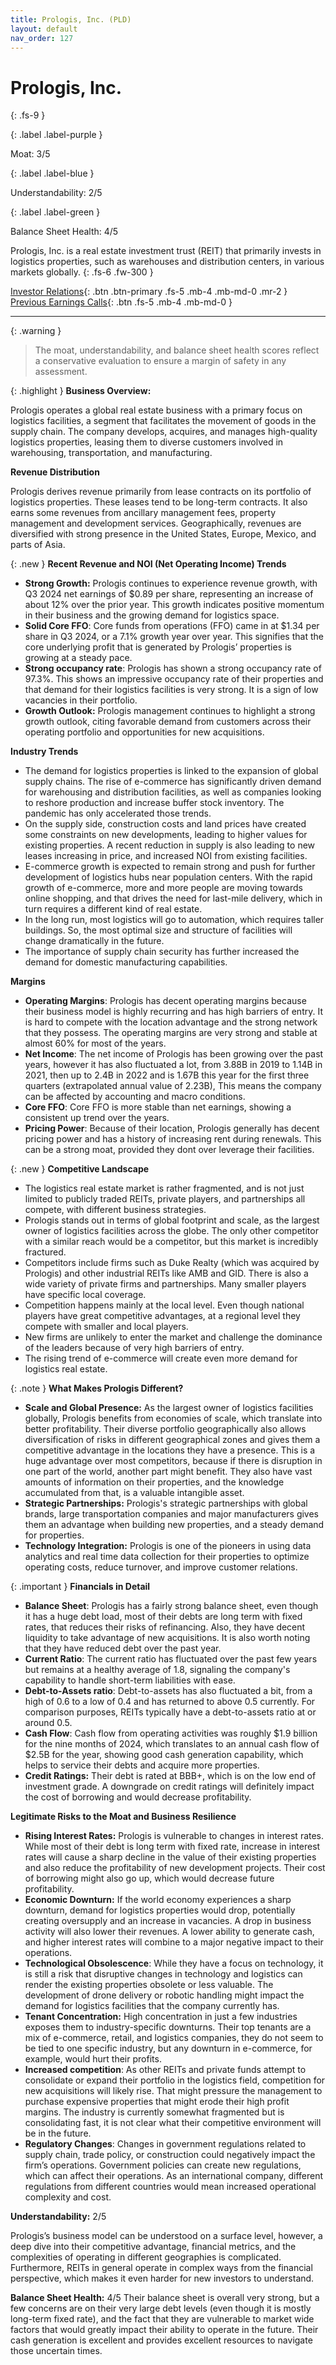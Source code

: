 ```yaml
---
title: Prologis, Inc. (PLD)
layout: default
nav_order: 127
---
```


# Prologis, Inc.
{: .fs-9 }

{: .label .label-purple }

Moat: 3/5

{: .label .label-blue }

Understandability: 2/5

{: .label .label-green }

Balance Sheet Health: 4/5

Prologis, Inc. is a real estate investment trust (REIT) that primarily invests in logistics properties, such as warehouses and distribution centers, in various markets globally.
{: .fs-6 .fw-300 }

[Investor Relations](https://www.google.com/search?q=PLD+investor+relations){: .btn .btn-primary .fs-5 .mb-4 .mb-md-0 .mr-2 }
[Previous Earnings Calls](https://discountingcashflows.com/company/PLD/transcripts/){: .btn .fs-5 .mb-4 .mb-md-0 }

---

{: .warning }
>The moat, understandability, and balance sheet health scores reflect a conservative evaluation to ensure a margin of safety in any assessment.



{: .highlight }
**Business Overview:**

Prologis operates a global real estate business with a primary focus on logistics facilities, a segment that facilitates the movement of goods in the supply chain. The company develops, acquires, and manages high-quality logistics properties, leasing them to diverse customers involved in warehousing, transportation, and manufacturing. 

**Revenue Distribution**

Prologis derives revenue primarily from lease contracts on its portfolio of logistics properties. These leases tend to be long-term contracts. It also earns some revenues from ancillary management fees, property management and development services.
 Geographically, revenues are diversified with strong presence in the United States, Europe, Mexico, and parts of Asia.

{: .new }
**Recent Revenue and NOI (Net Operating Income) Trends**

  *   **Strong Growth:** Prologis continues to experience revenue growth, with Q3 2024 net earnings of $0.89 per share, representing an increase of about 12% over the prior year. This growth indicates positive momentum in their business and the growing demand for logistics space. 
   *   **Solid Core FFO**: Core funds from operations (FFO) came in at $1.34 per share in Q3 2024, or a 7.1% growth year over year. This signifies that the core underlying profit that is generated by Prologis’ properties is growing at a steady pace. 
 *   **Strong occupancy rate**: Prologis has shown a strong occupancy rate of 97.3%. This shows an impressive occupancy rate of their properties and that demand for their logistics facilities is very strong. It is a sign of low vacancies in their portfolio. 
 *   **Growth Outlook:** Prologis management continues to highlight a strong growth outlook, citing favorable demand from customers across their operating portfolio and opportunities for new acquisitions.

**Industry Trends**
*  The demand for logistics properties is linked to the expansion of global supply chains. The rise of e-commerce has significantly driven demand for warehousing and distribution facilities, as well as companies looking to reshore production and increase buffer stock inventory. The pandemic has only accelerated those trends.
*  On the supply side, construction costs and land prices have created some constraints on new developments, leading to higher values for existing properties. A recent reduction in supply is also leading to new leases increasing in price, and increased NOI from existing facilities.
*   E-commerce growth is expected to remain strong and push for further development of logistics hubs near population centers. With the rapid growth of e-commerce, more and more people are moving towards online shopping, and that drives the need for last-mile delivery, which in turn requires a different kind of real estate.
*   In the long run, most logistics will go to automation, which requires taller buildings. So, the most optimal size and structure of facilities will change dramatically in the future.
*   The importance of supply chain security has further increased the demand for domestic manufacturing capabilities. 

**Margins**
 *   **Operating Margins**: Prologis has decent operating margins because their business model is highly recurring and has high barriers of entry. It is hard to compete with the location advantage and the strong network that they possess. The operating margins are very strong and stable at almost 60% for most of the years. 
 *   **Net Income**: The net income of Prologis has been growing over the past years, however it has also fluctuated a lot, from 3.88B in 2019 to 1.14B in 2021, then up to 2.4B in 2022 and is 1.67B this year for the first three quarters (extrapolated annual value of 2.23B), This means the company can be affected by accounting and macro conditions.
 *   **Core FFO**: Core FFO is more stable than net earnings, showing a consistent up trend over the years.
 *  **Pricing Power**: Because of their location, Prologis generally has decent pricing power and has a history of increasing rent during renewals. This can be a strong moat, provided they dont over leverage their facilities.

{: .new }
**Competitive Landscape**

*  The logistics real estate market is rather fragmented, and is not just limited to publicly traded REITs, private players, and partnerships all compete, with different business strategies.
 *   Prologis stands out in terms of global footprint and scale, as the largest owner of logistics facilities across the globe. The only other competitor with a similar reach would be a competitor, but this market is incredibly fractured.
  * Competitors include firms such as Duke Realty (which was acquired by Prologis) and other industrial REITs like AMB and GID. There is also a wide variety of private firms and partnerships. Many smaller players have specific local coverage.
 * Competition happens mainly at the local level. Even though national players have great competitive advantages, at a regional level they compete with smaller and local players.
 * New firms are unlikely to enter the market and challenge the dominance of the leaders because of very high barriers of entry.
 * The rising trend of e-commerce will create even more demand for logistics real estate.

{: .note }
**What Makes Prologis Different?**

*   **Scale and Global Presence:** As the largest owner of logistics facilities globally, Prologis benefits from economies of scale, which translate into better profitability. Their diverse portfolio geographically also allows diversification of risks in different geographical zones and gives them a competitive advantage in the locations they have a presence. This is a huge advantage over most competitors, because if there is disruption in one part of the world, another part might benefit. They also have vast amounts of information on their properties, and the knowledge accumulated from that, is a valuable intangible asset. 
 *   **Strategic Partnerships:** Prologis's strategic partnerships with global brands, large transportation companies and major manufacturers gives them an advantage when building new properties, and a steady demand for properties. 
*   **Technology Integration:** Prologis is one of the pioneers in using data analytics and real time data collection for their properties to optimize operating costs, reduce turnover, and improve customer relations.

{: .important }
**Financials in Detail**
 *   **Balance Sheet**: Prologis has a fairly strong balance sheet, even though it has a huge debt load, most of their debts are long term with fixed rates, that reduces their risks of refinancing. Also, they have decent liquidity to take advantage of new acquisitions. It is also worth noting that they have reduced debt over the past year.
 *   **Current Ratio**: The current ratio has fluctuated over the past few years but remains at a healthy average of 1.8, signaling the company's capability to handle short-term liabilities with ease.
 *   **Debt-to-Assets ratio**: Debt-to-assets has also fluctuated a bit, from a high of 0.6 to a low of 0.4 and has returned to above 0.5 currently. For comparison purposes, REITs typically have a debt-to-assets ratio at or around 0.5.
  *  **Cash Flow**: Cash flow from operating activities was roughly $1.9 billion for the nine months of 2024, which translates to an annual cash flow of $2.5B for the year, showing good cash generation capability, which helps to service their debts and acquire more properties.
*    **Credit Ratings:** Their debt is rated at BBB+, which is on the low end of investment grade. A downgrade on credit ratings will definitely impact the cost of borrowing and would decrease profitability.

**Legitimate Risks to the Moat and Business Resilience**

*   **Rising Interest Rates:** Prologis is vulnerable to changes in interest rates. While most of their debt is long term with fixed rate, increase in interest rates will cause a sharp decline in the value of their existing properties and also reduce the profitability of new development projects. Their cost of borrowing might also go up, which would decrease future profitability. 
*   **Economic Downturn:** If the world economy experiences a sharp downturn, demand for logistics properties would drop, potentially creating oversupply and an increase in vacancies. A drop in business activity will also lower their revenues. A lower ability to generate cash, and higher interest rates will combine to a major negative impact to their operations. 
*   **Technological Obsolescence**: While they have a focus on technology, it is still a risk that disruptive changes in technology and logistics can render the existing properties obsolete or less valuable. The development of drone delivery or robotic handling might impact the demand for logistics facilities that the company currently has.
*   **Tenant Concentration:** High concentration in just a few industries exposes them to industry-specific downturns. Their top tenants are a mix of e-commerce, retail, and logistics companies, they do not seem to be tied to one specific industry, but any downturn in e-commerce, for example, would hurt their profits. 
*   **Increased competition**: As other REITs and private funds attempt to consolidate or expand their portfolio in the logistics field, competition for new acquisitions will likely rise. That might pressure the management to purchase expensive properties that might erode their high profit margins. The industry is currently somewhat fragmented but is consolidating fast, it is not clear what their competitive environment will be in the future.
 *   **Regulatory Changes**: Changes in government regulations related to supply chain, trade policy, or construction could negatively impact the firm’s operations. Government policies can create new regulations, which can affect their operations. As an international company, different regulations from different countries would mean increased operational complexity and cost. 

**Understandability:** 2/5

Prologis’s business model can be understood on a surface level, however, a deep dive into their competitive advantage, financial metrics, and the complexities of operating in different geographies is complicated. Furthermore, REITs in general operate in complex ways from the financial perspective, which makes it even harder for new investors to understand.

**Balance Sheet Health:** 4/5
Their balance sheet is overall very strong, but a few concerns are on their very large debt levels (even though it is mostly long-term fixed rate), and the fact that they are vulnerable to market wide factors that would greatly impact their ability to operate in the future. Their cash generation is excellent and provides excellent resources to navigate those uncertain times.
